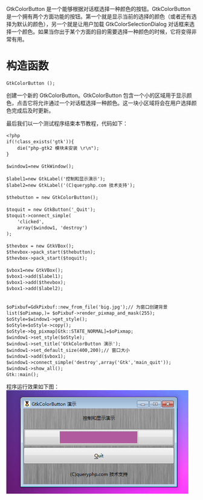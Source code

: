 GtkColorButton 是一个能够根据对话框选择一种颜色的按钮。GtkColorButton 是一个拥有两个方面功能的按钮。第一个就是显示当前的选择的颜色（或者还有选择为默认的颜色），另一个就是让用户加载 GtkColorSelectionDialog 对话框来选择一个颜色。如果当你出于某个方面的目的需要选择一种颜色的时候，它将变得非常有用。

# 构造函数
~~~
GtkColorButton ();   
~~~

创建一个新的 GtkColorButton。GtkColorButton 包含一个小的区域用于显示颜色，点击它将允许通过一个对话框选择一种颜色。这一块小区域将会在用户选择颜色完成后及时更新。

最后我们以一个测试程序结束本节教程，代码如下：
~~~
<?php       
if(!class_exists('gtk')){       
    die("php-gtk2 模块未安装 \r\n");       
}   
  
$window1=new GtkWindow();   
  
$label1=new GtkLabel('控制和显示演示');   
$label2=new GtkLabel('(C)queryphp.com 技术支持');   
  
$thebutton = new GtkColorButton();   
  
$toquit = new GtkButton('_Quit');   
$toquit->connect_simple(   
    'clicked',   
    array($window1, 'destroy')   
);   
  
$thevbox = new GtkVBox();   
$thevbox->pack_start($thebutton);   
$thevbox->pack_start($toquit);   
  
$vbox1=new GtkVBox();   
$vbox1->add($label1);   
$vbox1->add($thevbox);   
$vbox1->add($label2);   
  
  
$oPixbuf=GdkPixbuf::new_from_file('big.jpg');// 为窗口创建背景   
list($oPixmap,)= $oPixbuf->render_pixmap_and_mask(255);   
$oStyle=$window1->get_style();   
$oStyle=$oStyle->copy();   
$oStyle->bg_pixmap[Gtk::STATE_NORMAL]=$oPixmap;   
$window1->set_style($oStyle);   
$window1->set_title('GtkColorButton 演示');   
$window1->set_default_size(400,200);// 窗口大小   
$window1->add($vbox1);   
$window1->connect_simple('destroy',array('Gtk','main_quit'));   
$window1->show_all();   
Gtk::main();
~~~  

程序运行效果如下图：
![](image/screenshot_1482553441625.png)